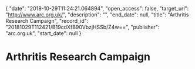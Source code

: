 {
  "date": "2018-10-29T11:24:21.064894", 
  "open_access": false, 
  "target_url": "http://www.arc.org.uk/", 
  "description": "", 
  "end_date": null, 
  "title": "Arthritis Research Campaign", 
  "record_id": "20181029T112421/B19cdXfB90VbzjHSSb/Z4w==", 
  "publisher": "arc.org.uk", 
  "start_date": null
}

# Arthritis Research Campaign

